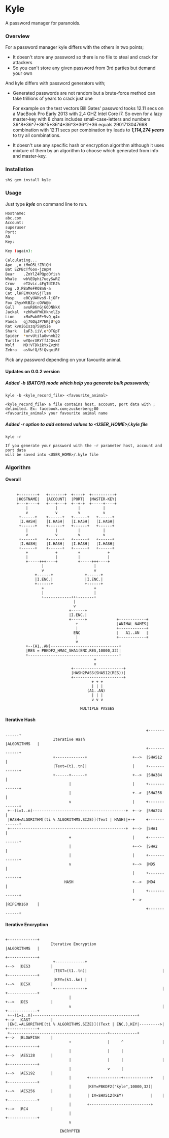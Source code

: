 Kyle
====
A password manager for paranoids.

### Overview

For a password manager kyle differs with the others in two points;

  * It doesn't store any password so there is no file to steal and crack for attackers 
  * So you can't store any given password from 3rd parties but demand your own

And kyle differs with password generators with;

  * Generated passwords are not random but a brute-force method can take trillions of years to crack just one

  	For example on the test vectors Bill Gates' password tooks 12.11 secs on a MacBook Pro Early 2013 with 2,4 GHZ Intel Core i7. So even for a lazy master-key with 8 chars includes small-case-letters and numbers 36^8+36^7+36^5+36^4+36^3+36^2+36 equals 2901713047668 combination with 12.11 secs per combination try leads to ***1,114,274 years*** to try all combinations.

  * It doesn't use any specific hash or encryption algorithm although it uses mixture of them by an algorithm to choose which generated from info and master-key.

### Installation

```bash
sh$ gem install kyle
```

### Usage

Just type ***kyle*** on command line to run.

```bash
Hostname:
abc.com
Account:
superuser
Port:
80
Key:

Key (again):

Calculating...
Ape	_,o_iMmO5L!ZRlQH
Bat	EZPBcTf6oo-jzWpM
Bear	.ZmYlZ4PQpdOfish
Whale	wb%EOphi7uqySwRZ
Crow	eTXvLc.4FgTdIEJ%
Dog	.Q,PBaMeFRO8nG-a
Cat	,lHFEMVXo%SjTlsm
Wasp	e0CyUAHvs9-ljGFr
Fox	2%yxWtBZz-cOVW@b
Gull	avuR86nGjG6DNkkX
Jackal	+zhRwHPWCHknxlZp
Lion	xMxPwb0E+5vQ_q4x
Panda	qj7GQqJP7EKjU*gG
Rat	kvniGIszq758@Sie
Shark	1aF3.iiV,e*OTGpT
Spider	*nrvUtila0wnmb22
Turtle	wYQerXRYffJJGvxZ
Wolf	MD!VTDkikYxZvzM!
Zebra	asVw!Q/5!QvqxiRf
```
Pick any password depending on your favourite animal.

#### Updates on 0.0.2 version

##### Added -b (BATCH) mode which help you generate bulk passwords;

```
kyle -b <kyle_record_file> <favourite_animal>

<kyle_record_file> a file contains host, account, port data with ; delimited. Ex: facebook.com;zuckerberg;80
<favourite_animal> your favourite animal name
```

##### Added -r option to add entered values to <USER_HOME>/.kyle file

```
kyle -r

If you generate your password with the -r parameter host, account and port data 
will be saved into <USER_HOME>/.kyle file
```


### Algorithm

#### Overall

```

     +--------+   +-------+  +----+  +----------+
     |HOSTNAME|   |ACCOUNT|  |PORT|  |MASTER-KEY|
     +---+----+   +---+---+  +--+-+  +-----+----+
         |            |         |          |
         v            v         v          v
      +------+    +------+   +------+   +------+
      |I.HASH|    |I.HASH|   |I.HASH|   |I.HASH|
      +------+    +------+   +------+   +------+
         |            |         |          |
         v            v         v          v
      +------+    +------+   +------+   +------+
      |I.HASH|    |I.HASH|   |I.HASH|   |I.HASH|
      +------+    +------+   +------+   +------+
         +            +         +            +
         |            |         |            |
         +-----+++----+         +-----+++----+
                |                      |
                v                      v
             +------+              +------+
             |I.ENC.|              |I.ENC.|
             +------+              +------+
                +                      +
                |                      |
                +------------+++-------+
                              |
                              v
                            +------+
                            |I.ENC.|
                            +------+             +------------+
                               +                 |ANIMAL NAMES|
                               |                 +------------+
                              ENC                |   A1..AN   |
                               |                 +------------+
                               v
         +--(A1..AN)------------------------------+
         |RES = PBKDF2_HMAC_SHA1(ENC,RES,10000,32)|
         +----------------------------------------+
                                       +
                                       v
                             +----------------------+
                             |HASH2PASS(SHA512(RES))|
                             +----------------------+
                                      + + +
                                      | | |
                                    (A1..AN)
                                      | | |
                                      v v v

                                 MULTIPLE PASSES

```

#### Iterative Hash

```
                                                              +-------------+
                     Iterative Hash                           |ALGORITHMS   |
                                                              +-------------+
                     +-------------+                    +-->  |SHA512       |
                     |Text=(t1..tn)|                    |     +-------------+
                     +------+------+                    +-->  |SHA384       |
                            |                           |     +-------------+
                            |                           +-->  |SHA256       |
                            v                           |     +-------------+
 +--(i=1..n)-----------------------------------------+  +-->  |SHA224       |
 |HASH=ALGORITHM[(ti % ALGORITHMS.SIZE)](Text | HASH)|+-+     +-------------+
 +---------------------------------------------------+  +-->  |SHA1         |
                            +                           |     +-------------+
                            |                           +-->  |SHA2         |
                            |                           |     +-------------+
                            v                           +-->  |MD5          |
                                                        |     +-------------+
                          HASH                          +-->  |MD4          |
                                                        |     +-------------+
                                                        +-->  |RIPEMD160    |
                                                              +-------------+
```                                                              

#### Iterative Encryption

```
                                                                           +-------------+
                    Iterative Encryption                                   |ALGORITHMS   |
                                                                           +-------------+
                     +-------------+                                 +-->  |DES3         |
                     |TEXT=(t1..tn)|                                 |     +-------------+
                     |KEY=(k1..kn) |                                 +-->  |DESX         |
                     +-------------+                                 |     +-------------+
                            |                                        +-->  |DES          |
                            v                                        |     +-------------+
 +--(i=1..n)----------------------------------------------+          +-->  |CAST         |
 |ENC.=ALGORITHM[(ti % ALGORITHMS.SIZE)]((Text | ENC.),KEY|--------->|     +-------------+
 +-------------------------------------------+------------+          +-->  |BLOWFISH     |
                            +                |     ^                 |     +-------------+
                            |                |     |                 +-->  |AES128       |
                            |                |     |                 |     +-------------+
                            |                v     |                 +-->  |AES192       |
                            |       +--------------+------------+    |     +-------------+
                            |       |KEY=PBKDF2("kyle",10000,32)|    +-->  |AES256       |
                            |       | IV=SHA512(KEY)            |    |     +-------------+
                            |       +---------------------------+    +-->  |RC4          |
                            |                                              +-------------+
                            v

                        ENCRYPTED
```               

